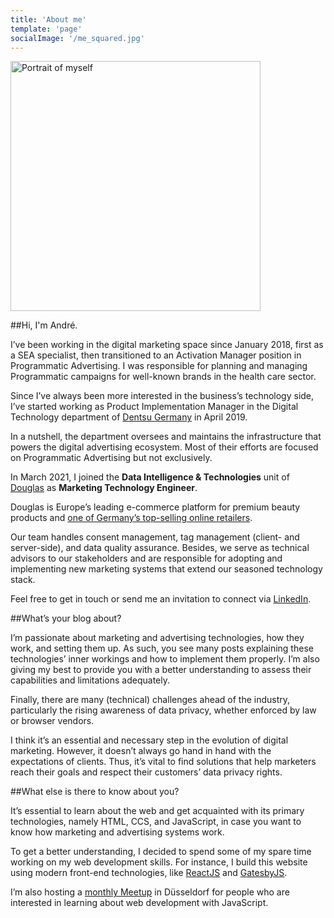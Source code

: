 ```yaml
---
title: 'About me'
template: 'page'
socialImage: '/me_squared.jpg'
---
```


<img src="/me_squared.jpg" width="400px" alt="Portrait of myself"></img>

##Hi, I'm André.

I’ve been working in the digital marketing space since January 2018, first as a SEA specialist, then transitioned to an Activation Manager position in Programmatic Advertising. I was responsible for planning and managing Programmatic campaigns for well-known brands in the health care sector.

Since I’ve always been more interested in the business’s technology side, I’ve started working as Product Implementation Manager in the Digital Technology department of [Dentsu Germany](https://www.dentsu.com/) in April 2019.

In a nutshell, the department oversees and maintains the infrastructure that powers the digital advertising ecosystem. Most of their efforts are focused on Programmatic Advertising but not exclusively.

In March 2021, I joined the **Data Intelligence & Technologies** unit of [Douglas](https://corporate.douglas.de/) as **Marketing Technology Engineer**.

Douglas is Europe’s leading e-commerce platform for premium beauty products and [one of Germany’s top-selling online retailers](https://www.ehi.org/de/top-100-umsatzstaerkste-onlineshops-in-deutschland/).

Our team handles consent management, tag management (client- and server-side), and data quality assurance. Besides, we serve as technical advisors to our stakeholders and are responsible for adopting and implementing new marketing systems that extend our seasoned technology stack.

Feel free to get in touch or send me an invitation to connect via [LinkedIn](https://www.linkedin.com/in/andr%C3%A9-wibbeke-aa76a4138/).

##What’s your blog about?

I’m passionate about marketing and advertising technologies, how they work, and setting them up. As such, you see many posts explaining these technologies’ inner workings and how to implement them properly. I’m also giving my best to provide you with a better understanding to assess their capabilities and limitations adequately.

Finally, there are many (technical) challenges ahead of the industry, particularly the rising awareness of data privacy, whether enforced by law or browser vendors.

I think it’s an essential and necessary step in the evolution of digital marketing. However, it doesn’t always go hand in hand with the expectations of clients. Thus, it’s vital to find solutions that help marketers reach their goals and respect their customers’ data privacy rights.

##What else is there to know about you?

It’s essential to learn about the web and get acquainted with its primary technologies, namely HTML, CCS, and JavaScript, in case you want to know how marketing and advertising systems work.

To get a better understanding, I decided to spend some of my spare time working on my web development skills. For instance, I build this website using modern front-end technologies, like [ReactJS](https://reactjs.org/) and [GatesbyJS](https://www.gatsbyjs.org/).

I’m also hosting a [monthly Meetup](https://www.meetup.com/de-DE/hack-and-talk-meetup-duesseldorf/) in Düsseldorf for people who are interested in learning about web development with JavaScript.
